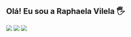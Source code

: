 ## Olá! Eu sou a Raphaela Vilela 🖐️


<a href = "mailto:raphaela.s.vilela@gmail.com"><img src="https://img.shields.io/badge/Gmail-D14836?style=for-the-badge&logo=gmail&logoColor=white" target="_blank"></a>
<a href="https://www.instagram.com/raphaela_vilela/" target="_blank"><img src="https://img.shields.io/badge/-LinkedIn-%230077B5?style=for-the-badge&logo=linkedin&logoColor=white" target="_blank"></a> 
<a href="https://www.facebook.com/raphaelavilela13?mibextid=LQQJ4d" target="_blank"><img src="https://img.shields.io/badge/-Instagram-%23E4405F?style=for-the-badge&logo=instagram&logoColor=white" target="_blank">
 
